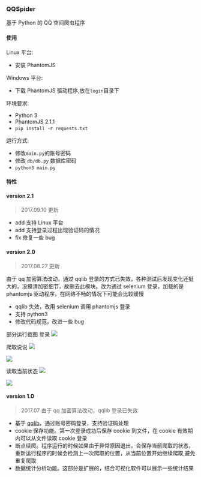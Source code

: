 ### QQSpider
基于 Python 的 QQ 空间爬虫程序

#### 使用

Linux 平台:

- 安装 PhantomJS

Windows 平台:

- 下载 PhantomJS 驱动程序,放在`login`目录下

环境要求:
- Python 3
- PhantomJS 2.1.1
- `pip install -r requests.txt`

运行方式:
- 修改`main.py`的账号密码
- 修改 `db/db.py` 数据库密码
- `python3 main.py`

#### 特性

#### version 2.1
> 2017.09.10 更新

- add 支持 Linux 平台
- add 支持登录过程出现验证码的情况
- fix 修复一些 bug

#### version 2.0
> 2017.08.27 更新

由于 qq 加密算法改动，通过 qqlib 登录的方式已失效，各种测试后发现变化还挺大的，没摸清加密细节，故删去此模块。改为通过 selenium 登录，加载的是 phantomjs 驱动程序，在网络不畅的情况下可能会比较缓慢


- qqlib 失效，改用 selenium 调用 phantomjs 登录
- 支持 python3
- 修改代码规范，改进一些 bug

部分运行截图
登录
![](https://raw.githubusercontent.com/kylingit/QQSpider/master/screenshot/snipaste08262333.png)

爬取说说
![](https://raw.githubusercontent.com/kylingit/QQSpider/master/screenshot/snipaste08262330.png)

![](https://raw.githubusercontent.com/kylingit/QQSpider/master/screenshot/snipaste08262331.png)

读取当前状态
![](https://raw.githubusercontent.com/kylingit/QQSpider/master/screenshot/snipaste08272248.png)

![](https://raw.githubusercontent.com/kylingit/QQSpider/master/screenshot/snipaste08262332.png)

#### version 1.0
> 2017.07 由于 qq 加密算法改动，qqlib 登录已失效

- 基于 [qqlib](https://github.com/gera2ld/qqlib)，通过账号密码登录，支持验证码处理
- cookie 保存功能。第一次登录成功后保存 cookie 到文件，在 cookie 有效期内可以从文件读取 cookie 登录
- 断点续爬。程序运行的时候如果由于异常原因退出，会保存当前爬取的状态，重新运行程序的时候会检测上一次爬取的位置，从当前位置开始继续爬取,避免重复爬取
- 数据统计分析功能。这部分是扩展的，结合可视化软件可以展示一些统计结果
